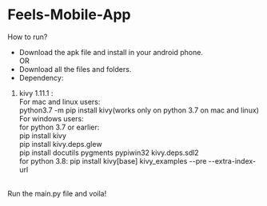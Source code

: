 # Feels-Mobile-App
How to run?
* Download the apk file and install in your android phone.<br />
                          OR
* Download all the files and folders.
* Dependency:<br />
1) kivy 1.11.1 :<br />
  For mac and linux users:<br /> 
    python3.7 -m pip install kivy(works only on python 3.7 on mac and linux)<br />
  For windows users:<br />
    for python 3.7 or earlier:<br /> pip install kivy<br />
                                     pip install kivy.deps.glew<br />
                                     pip install docutils pygments pypiwin32 kivy.deps.sdl2<br />
    for python 3.8: pip install kivy[base] kivy_examples --pre --extra-index-url<br />
<br />
Run the main.py file and voila!

